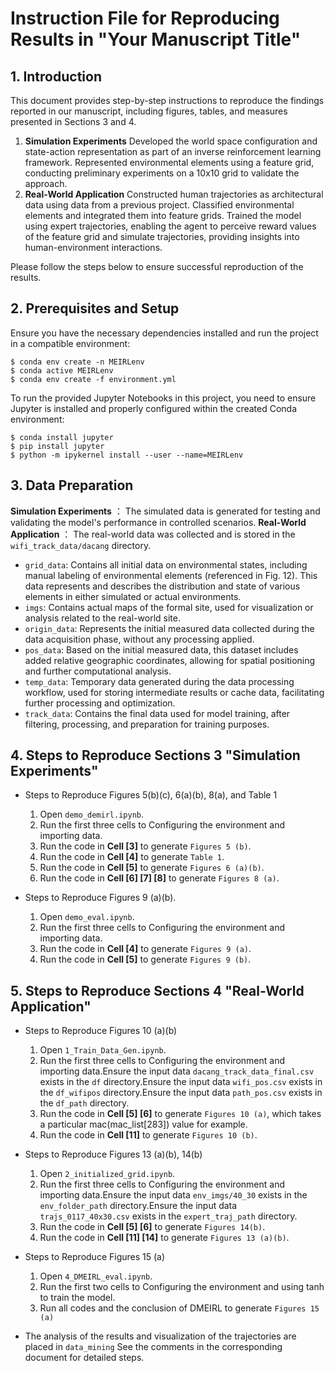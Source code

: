 # Instruction File for Reproducing Results in "Your Manuscript Title"



## 1. Introduction
This document provides step-by-step instructions to reproduce the findings reported in our manuscript, including figures, tables, and measures presented in Sections 3 and 4. 
1. **Simulation Experiments** 
Developed the world space configuration and state-action representation as part of an inverse reinforcement learning framework.
Represented environmental elements using a feature grid, conducting preliminary experiments on a 10x10 grid to validate the approach.
2. **Real-World Application**
Constructed human trajectories as architectural data using data from a previous project.
Classified environmental elements and integrated them into feature grids.
Trained the model using expert trajectories, enabling the agent to perceive reward values of the feature grid and simulate trajectories, providing insights into human-environment interactions.

Please follow the steps below to ensure successful reproduction of the results.


## 2. Prerequisites and Setup
Ensure you have the necessary dependencies installed and run the project in a compatible environment:

```
$ conda env create -n MEIRLenv
$ conda active MEIRLenv
$ conda env create -f environment.yml
```
To run the provided Jupyter Notebooks in this project, you need to ensure Jupyter is installed and properly configured within the created Conda environment:

```
$ conda install jupyter
$ pip install jupyter
$ python -m ipykernel install --user --name=MEIRLenv
```


## 3. Data Preparation

**Simulation Experiments** ：
The simulated data is generated for testing and validating the model's performance in controlled scenarios.
**Real-World Application** ：
The real-world data was collected and is stored in the `wifi_track_data/dacang` directory.
- `grid_data`: Contains all initial data on environmental states, including manual labeling of environmental elements (referenced in Fig. 12). This data represents and describes the distribution and state of various elements in either simulated or actual environments.
- `imgs`: Contains actual maps of the formal site, used for visualization or analysis related to the real-world site.
- `origin_data`: Represents the initial measured data collected during the data acquisition phase, without any processing applied.
- `pos_data`: Based on the initial measured data, this dataset includes added relative geographic coordinates, allowing for spatial positioning and further computational analysis.
- `temp_data`: Temporary data generated during the data processing workflow, used for storing intermediate results or cache data, facilitating further processing and optimization.
- `track_data`: Contains the final data used for model training, after filtering, processing, and preparation for training purposes.


## 4. Steps to Reproduce Sections 3 "Simulation Experiments"

- Steps to Reproduce Figures 5(b)(c), 6(a)(b), 8(a), and Table 1
    1. Open `demo_demirl.ipynb`.
    2. Run the first three cells to Configuring the environment and importing data.
    3. Run the code in **Cell [3]** to generate `Figures 5 (b)`.
    4. Run the code in **Cell [4]** to generate `Table 1`.
    5. Run the code in **Cell [5]** to generate `Figures 6 (a)(b)`.
    6. Run the code in **Cell [6] [7] [8]** to generate `Figures 8 (a)`.

- Steps to Reproduce Figures 9 (a)(b).
    1. Open `demo_eval.ipynb`.
    2. Run the first three cells to Configuring the environment and importing data.
    3. Run the code in **Cell [4]** to generate `Figures 9 (a)`.
    4. Run the code in **Cell [5]** to generate `Figures 9 (b)`.


## 5. Steps to Reproduce Sections 4 "Real-World Application"

- Steps to Reproduce Figures 10 (a)(b) 
    1. Open `1_Train_Data_Gen.ipynb`.
    2. Run the first three cells to Configuring the environment and importing data.Ensure the input data `dacang_track_data_final.csv` exists in the `df` directory.Ensure the input data `wifi_pos.csv` exists in the `df_wifipos` directory.Ensure the input data `path_pos.csv` exists in the `df_path` directory.
    3. Run the code in **Cell [5] [6]** to generate `Figures 10 (a)`, which takes a particular mac(mac_list[283]) value for example.
    4. Run the code in **Cell [11]** to generate `Figures 10 (b)`.

- Steps to Reproduce Figures 13 (a)(b), 14(b) 
    1. Open `2_initialized_grid.ipynb`.
    2. Run the first three cells to Configuring the environment and importing data.Ensure the input data `env_imgs/40_30` exists in the `env_folder_path` directory.Ensure the input data `trajs_0117_40x30.csv` exists in the `expert_traj_path` directory.
    3. Run the code in **Cell [5] [6]** to generate `Figures 14(b)`.
    4. Run the code in **Cell [11] [14]** to generate `Figures 13 (a)(b)`.

- Steps to Reproduce Figures 15 (a) 
    1. Open `4_DMEIRL_eval.ipynb`.
    2. Run the first two cells to Configuring the environment and using tanh to train the model.
    3. Run all codes and the conclusion of DMEIRL to generate `Figures 15 (a)`


- The analysis of the results and visualization of the trajectories are placed in `data_mining`
See the comments in the corresponding document for detailed steps.
